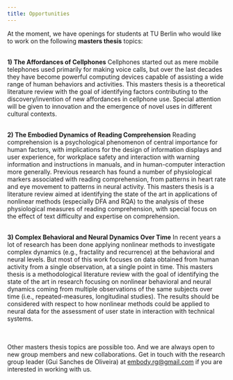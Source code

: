 ```yaml
---
title: Opportunities
---
```





At the moment, we have openings for students at TU Berlin who would like to work on the following **masters thesis** topics:
<br>
<br>

**1) The Affordances of Cellphones**
Cellphones started out as mere mobile telephones used primarily for making voice calls, but over the last decades they have become powerful computing devices capable of assisting a wide range of human behaviors and activities. This masters thesis is a theoretical literature review with the goal of identifying factors contributing to the discovery/invention of new affordances in cellphone use. Special attention will be given to innovation and the emergence of novel uses in different cultural contexts.
<br>
<br>

**2) The Embodied Dynamics of Reading Comprehension**
Reading comprehension is a psychological phenomenon of central importance for human factors, with implications for the design of information displays and user experience, for workplace safety and interaction with warning information and instructions in manuals, and in human-computer interaction more generally. Previous research has found a number of physiological markers associated with reading comprehension, from patterns in heart rate and eye movement to patterns in neural activity. This masters thesis is a literature review aimed at identifying the state of the art in applications of nonlinear methods (especially DFA and RQA) to the analysis of these physiological measures of reading comprehension, with special focus on the effect of text difficulty and expertise on comprehension.
<br>
<br>


**3) Complex Behavioral and Neural Dynamics Over Time**
In recent years a lot of research has been done applying nonlinear methods to investigate complex dynamics (e.g., fractality and recurrence) at the behavioral and neural levels. But most of this work focuses on data obtained from human activity from a single observation, at a single point in time. This masters thesis is a methodological literature review with the goal of identifying the state of the art in research focusing on nonlinear behavioral and neural dynamics coming from multiple observations of the same subjects over time (i.e., repeated-measures, longitudinal studies). The results should be considered with respect to how nonlinear methods could be applied to neural data for the assessment of user state in interaction with technical systems.
<br>
<br>
<br>

Other masters thesis topics are possible too. And we are always open to new group members and new collaborations. Get in touch with the research group leader (Gui Sanches de Oliveira) at embody.rg@gmail.com if you are interested in working with us.
